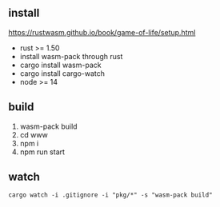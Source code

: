## install

https://rustwasm.github.io/book/game-of-life/setup.html

* rust >= 1.50
* install wasm-pack through rust
* cargo install wasm-pack
* cargo install cargo-watch
* node >= 14

## build

1. wasm-pack build
2. cd www
3. npm i
4. npm run start

## watch

```
cargo watch -i .gitignore -i "pkg/*" -s "wasm-pack build"
```


